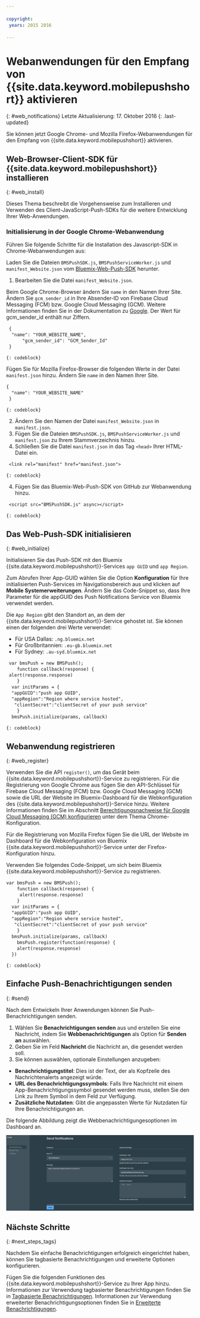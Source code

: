 ```yaml
---

copyright:
 years: 2015 2016

---
```



# Webanwendungen für den Empfang von {{site.data.keyword.mobilepushshort}} aktivieren
{: #web_notifications}
Letzte Aktualisierung: 17. Oktober 2016
{: .last-updated}

Sie können jetzt Google Chrome- und Mozilla Firefox-Webanwendungen für den Empfang von {{site.data.keyword.mobilepushshort}} aktivieren.

## Web-Browser-Client-SDK für {{site.data.keyword.mobilepushshort}} installieren
{: #web_install}

Dieses Thema beschreibt die Vorgehensweise zum Installieren und Verwenden des Client-JavaScript-Push-SDKs für die weitere Entwicklung Ihrer Web-Anwendungen.

### Initialisierung in der Google Chrome-Webanwendung

Führen Sie folgende Schritte für die Installation des Javascript-SDK in Chrome-Webanwendungen aus:

Laden Sie die Dateien `BMSPushSDK.js`, `BMSPushServiceWorker.js` und `manifest_Website.json` vom [Bluemix-Web-Push-SDK](https://codeload.github.com/ibm-bluemix-mobile-services/bms-clientsdk-javascript-webpush/zip/master) herunter.

1. Bearbeiten Sie die Datei `manifest_Website.json`.

Beim Google Chrome-Browser ändern Sie `name` in den Namen Ihrer Site. Ändern Sie `gcm_sender_id` in Ihre Absender-ID von Firebase Cloud Messaging (FCM) bzw. Google Cloud Messaging (GCM). Weitere Informationen finden Sie in der Dokumentation zu [Google](https://developers.google.com/web/fundamentals/getting-started/codelabs/push-notifications/#make_a_project_on_the_google_developer_console). Der Wert für gcm_sender_id enthält nur Ziffern.

```
 {
  "name": "YOUR_WEBSITE_NAME",
      "gcm_sender_id": "GCM_Sender_Id"
 }
```
    {: codeblock}
 
Fügen Sie für Mozilla Firefox-Browser die folgenden Werte in der Datei `manifest.json` hinzu.     Ändern Sie `name` in den Namen Ihrer Site.

```
{
  "name": "YOUR_WEBSITE_NAME"
 }
```
    {: codeblock}

2. Ändern Sie den Namen der Datei `manifest_Website.json` in `manifest.json`.
3. Fügen Sie die Dateien `BMSPushSDK.js`, `BMSPushServiceWorker.js` und `manifest.json` zu Ihrem Stammverzeichnis hinzu.
3. Schließen Sie die Datei `manifest.json` in das Tag `<head>` Ihrer HTML-Datei ein.
```
 <link rel="manifest" href="manifest.json">
```
    {: codeblock}
4. Fügen Sie das Bluemix-Web-Push-SDK von GitHub zur Webanwendung hinzu.
```
 <script src="BMSPushSDK.js" async></script>
```
    {: codeblock}

## Das Web-Push-SDK initialisieren 
{: #web_initialize}

Initialisieren Sie das Push-SDK mit den Bluemix {{site.data.keyword.mobilepushshort}}-Services `app GUID` und `app Region`.  

Zum Abrufen Ihrer App-GUID wählen Sie die Option **Konfiguration** für Ihre initialisierten Push-Services im Navigationsbereich aus und klicken auf **Mobile Systemerweiterungen**. Ändern Sie das Code-Snippet so, dass Ihre Parameter für die appGUID des Push Notifications Service von Bluemix verwendet werden.

Die `App Region` gibt den Standort an, an dem der {{site.data.keyword.mobilepushshort}}-Service gehostet ist. Sie können einen der folgenden drei Werte verwendet:

 - Für USA Dallas:	 `.ng.bluemix.net`
 - Für Großbritannien:			 `.eu-gb.bluemix.net`
 - Für Sydney:		 `.au-syd.bluemix.net`

```
 var bmsPush = new BMSPush();
    function callback(response) {
 alert(response.response)
    }
  var initParams = {
  "appGUID":"push app GUID",
  "appRegion":"Region where service hosted",
   "clientSecret":"clientSecret of your push service"
    }
  bmsPush.initialize(params, callback)
```
	{: codeblock}

## Webanwendung registrieren
{: #web_register}

Verwenden Sie die API `register()`, um das Gerät beim {{site.data.keyword.mobilepushshort}}-Service zu registrieren. Für die Registrierung von Google Chrome aus fügen Sie den API-Schlüssel für Firebase Cloud Messaging (FCM) bzw. Google Cloud Messaging (GCM) sowie die URL der Website im Bluemix-Dashboard für die Webkonfiguration des {{site.data.keyword.mobilepushshort}}-Service hinzu. Weitere Informationen finden Sie im Abschnitt [Berechtigungsnachweise für Google Cloud Messaging (GCM) konfigurieren](t_push_provider_android.html) unter dem Thema Chrome-Konfiguration.

Für die Registrierung von Mozilla Firefox fügen Sie die URL der Website im Dashboard für die Webkonfiguration von Bluemix {{site.data.keyword.mobilepushshort}}-Service unter der Firefox-Konfiguration hinzu.

Verwenden Sie folgendes Code-Snippet, um sich beim Bluemix {{site.data.keyword.mobilepushshort}}-Service zu registrieren.
```
var bmsPush = new BMSPush();
    function callback(response) {
     alert(response.response)
    }
  var initParams = {
  "appGUID":"push app GUID",
  "appRegion":"Region where service hosted",
   "clientSecret":"clientSecret of your push service"
    }
  bmsPush.initialize(params, callback)
    bmsPush.register(function(response) {
    alert(response.response)
  })
```
    {: codeblock}

## Einfache Push-Benachrichtigungen senden
  {: #send}

Nach dem Entwickeln Ihrer Anwendungen können Sie Push-Benachrichtigungen senden. 

1. Wählen Sie **Benachrichtigungen senden** aus und erstellen Sie eine Nachricht, indem Sie **Webbenachrichtigungen** als Option für **Senden an** auswählen. 
2. Geben Sie im Feld **Nachricht** die Nachricht an, die gesendet werden soll.
3. Sie können auswählen, optionale Einstellungen anzugeben:
  - **Benachrichtigungstitel**: Dies ist der Text, der als Kopfzeile des Nachrichtenalerts angezeigt würde.
  - **URL des Benachrichtigungssymbols**: Falls Ihre Nachricht mit einem App-Benachrichtigungssymbol gesendet werden muss, stellen Sie den Link zu Ihrem Symbol in dem Feld zur Verfügung.
  - **Zusätzliche Nutzdaten**: Gibt die angepassten Werte für Nutzdaten für Ihre Benachrichtigungen an.

Die folgende Abbildung zeigt die Webbenachrichtigungesoptionen im Dashboard an.

  ![Anzeige 'Benachrichtigungen'](images/DashboardWebpush.jpg)
  
## Nächste Schritte
  {: #next_steps_tags}

Nachdem Sie einfache Benachrichtigungen erfolgreich eingerichtet haben, können Sie tagbasierte Benachrichtigungen und erweiterte Optionen konfigurieren.

Fügen Sie die folgenden Funktionen des {{site.data.keyword.mobilepushshort}}-Service zu Ihrer App hinzu. Informationen zur Verwendung tagbasierter Benachrichtigungen finden Sie in [Tagbasierte Benachrichtigungen](c_tag_basednotifications.html). Informationen zur Verwendung erweiterter Benachrichtigungsoptionen finden Sie in [Erweiterte Benachrichtigungen](t_advance_badge_sound_payload.html).



